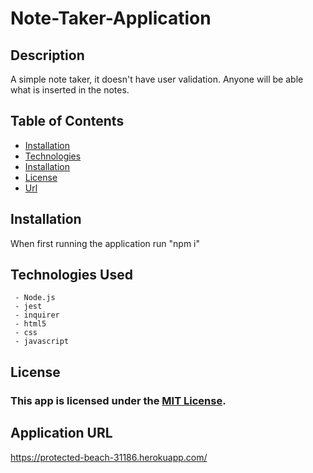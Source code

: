 # Note-Taker-Application
## Description
A simple note taker, it doesn't have user validation. Anyone will be able what is inserted in the notes.
  
## Table of Contents
 * [Installation](#installation)
 * [Technologies](#technologies-used)
 * [Installation](#installation)
 * [License](#license)
 * [Url](#application-url)

## Installation

When first running the application run "npm i"


## Technologies Used
     - Node.js
     - jest
     - inquirer
     - html5
     - css
     - javascript

## License
### This app is licensed under the [MIT License](LICENSE).

## Application URL

https://protected-beach-31186.herokuapp.com/
